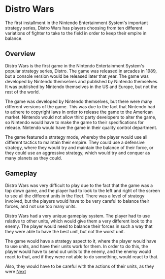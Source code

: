 # Distro Wars

The first installment in the Nintendo Entertainment System's important strategy series, Distro Wars has players choosing from ten different variations of fighter to take to the field in order to keep their empire in balance.

## Overview

Distro Wars is the first game in the Nintendo Entertainment System's popular strategy series, Distro. The game was released in arcades in 1989, but a console version would be released later that year. The game was developed by Nintendo themselves and published by Nintendo themselves. It was published by Nintendo themselves in the US and Europe, but not the rest of the world.

The game was developed by Nintendo themselves, but there were many different versions of the game. This was due to the fact that Nintendo had to adhere to copyright laws in order to release the game to the American market. Nintendo would not allow third party developers to alter the game, so Nintendo would have to make the game to their specifications for release. Nintendo would have the game in their quality control department.

The game featured a strategy mode, whereby the player would use all different tactics to maintain their empire. They could use a defensive strategy, where they would try and maintain the balance of their force, or they could use an aggressive strategy, which would try and conquer as many planets as they could.

## Gameplay

Distro Wars was very difficult to play due to the fact that the game was a top down game, and the player had to look to the left and right of the screen to see all the different units in the fleet. There was a level of strategy involved, but the players would have to be very careful to balance their forces, and not use too many units.

Distro Wars had a very unique gameplay system. The player had to use relative to other units, which would give them a very different look to the enemy. The player would need to balance their forces in such a way that they were able to have the best unit, but not the worst unit.

The game would have a strategy aspect to it, where the player would have to use units, and have their units work for them. In order to do this, the player would have to send out units to the enemy, and the enemy would react to that, and if they were not able to do something, would react to that.

Also, they would have to be careful with the actions of their units, as they were
[Next](129.md)